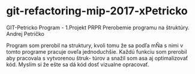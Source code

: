 ﻿# git-refactoring-mip-2017-xPetricko
GIT-Petricko
Program - 1.Projekt PRPR
Prerobemie programu na štruktúry.
Andrej Petričko

Program som prerobil na struktury, kvoli tomu že sa podľa mŇa s nimi v tomto programe 
pracuje oveľa jednoduchšie. Každú funkciu som prerobil aby pracovala s vytvorenou štruk-
túrov a snažil som asa aj optimalizovať kód. Myslím si že ešte sa dá kód dosť vizualne 
opracovať. 
